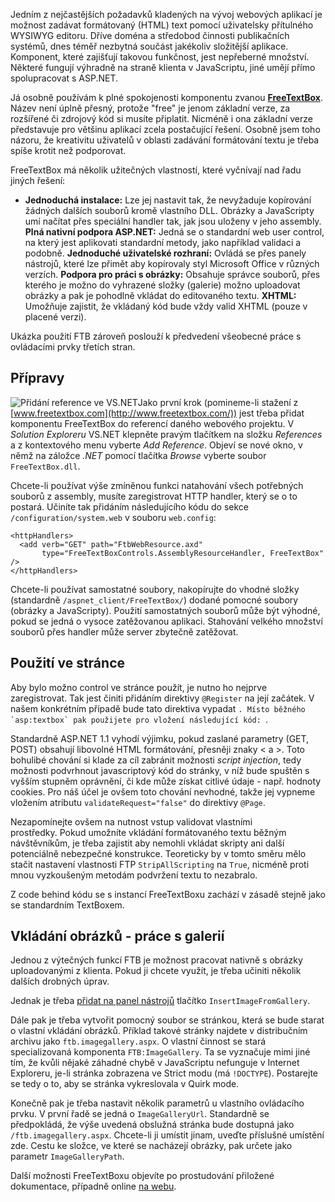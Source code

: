 <!-- dcterms:identifier = aspnetcz#33 -->
<!-- dcterms:title = FreeTextBox: WYSIWYG editor pro ASP.NET -->
<!-- dcterms:abstract = Jedním z nejčastějších požadavků kladených na vývoj webových aplikací je možnost zadávat formátovaný (HTML) text pomocí uživatelsky přítulného WYSIWYG editoru. Já osobně používám k plné spokojenosti komponentu zvanou FreeTextBox. Ukázka jeho použití zároveň poslouží k předvedení všeobecné práce s ovládacími prvky třetích stran. -->
<!-- np9:categoryId = 1 -->
<!-- x4w:category = Programování -->
<!-- np9:authorId = 1 -->
<!-- np9:authorEmail = michal.valasek@altairis.cz -->
<!-- dcterms:creator = Michal Altair Valášek -->
<!-- dcterms:created = 2005-04-21T06:18:33.937+02:00 -->
<!-- dcterms:dateAccepted = 2005-04-21T06:18:33.937+02:00 -->

Jedním z nejčastějších požadavků kladených na vývoj webových aplikací je možnost zadávat formátovaný (HTML) text pomocí uživatelsky přítulného WYSIWYG editoru. Dříve doména a středobod činnosti publikačních systémů, dnes téměř nezbytná součást jakékoliv složitější aplikace. Komponent, které zajišťují takovou funkčnost, jest nepřeberné množství. Některé fungují výhradně na straně klienta v JavaScriptu, jiné umějí přímo spolupracovat s ASP.NET.

Já osobně používám k plné spokojenosti komponentu zvanou **[FreeTextBox](http://www.freetextbox.com/)**. Název není úplně přesný, protože "free" je jenom základní verze, za rozšířené či zdrojový kód si musíte připlatit. Nicméně i ona základní verze představuje pro většinu aplikací zcela postačující řešení. Osobně jsem toho názoru, že kreativitu uživatelů v oblasti zadávání formátování textu je třeba spíše krotit než podporovat.

FreeTextBox má několik užitečných vlastností, které vyčnívají nad řadu jiných řešení:

*   **Jednoduchá instalace:** Lze jej nastavit tak, že nevyžaduje kopírování žádných dalších souborů kromě vlastního DLL. Obrázky a JavaScripty umí načítat přes speciální handler tak, jak jsou uloženy v jeho assembly. 
    **Plná nativní podpora ASP.NET:** Jedná se o standardní web user control, na který jest aplikovati standardní metody, jako například validaci a podobně. 
    **Jednoduché uživatelské rozhraní:** Ovládá se přes panely nástrojů, které lze přimět aby kopírovaly styl Microsoft Office v různých verzích. 
    **Podpora pro práci s obrázky:** Obsahuje správce souborů, přes kterého je možno do vyhrazené složky (galerie) možno uploadovat obrázky a pak je pohodlně vkládat do editovaného textu. 
    **XHTML:** Umožňuje zajistit, že vkládaný kód bude vždy valid XHTML (pouze v placené verzi).

Ukázka použití FTB zároveň poslouží k předvedení všeobecné práce s ovládacími prvky třetích stran.

## Přípravy

![Přidání reference ve VS.NET](https://www.cdn.altairis.cz/Blog/2005/20050421-add-reference.png "Přidání reference ve VS.NET")Jako první krok (pomineme-li stažení z [www.freetextbox.com](http://www.freetextbox.com/)) jest třeba přidat komponentu FreeTextBox do referencí daného webového projektu. V *Solution Exploreru* VS.NET klepněte pravým tlačítkem na složku *References* a z kontextového menu vyberte *Add Reference*. Objeví se nové okno, v němž na záložce *.NET* pomocí tlačítka *Browse* vyberte soubor `FreeTextBox.dll`.

Chcete-li používat výše zmíněnou funkci natahování všech potřebných souborů z assembly, musíte zaregistrovat HTTP handler, který se o to postará. Učiníte tak přidáním následujícího kódu do sekce `/configuration/system.web` v souboru `web.config`:

    <httpHandlers>
      <add verb="GET" path="FtbWebResource.axd" 
           type="FreeTextBoxControls.AssemblyResourceHandler, FreeTextBox" />
    </httpHandlers>

Chcete-li používat samostatné soubory, nakopírujte do vhodné složky (standardně `/aspnet_client/FreeTextBox/`) dodané pomocné soubory (obrázky a JavaScripty). Použití samostatných souborů může být výhodné, pokud se jedná o vysoce zatěžovanou aplikaci. Stahování velkého množství souborů přes handler může server zbytečně zatěžovat.

## Použití ve stránce

Aby bylo možno control ve stránce použít, je nutno ho nejprve zaregistrovat. Tak jest činiti přidáním direktivy `@Register` na její začátek. V našem konkrétním případě bude tato direktiva vypadat ``. Místo běžného `asp:textbox` pak použijete pro vložení následující kód: ``. 

Standardně ASP.NET 1.1 vyhodí výjimku, pokud zaslané parametry (GET, POST) obsahují libovolné HTML formátování, přesněji znaky < a >. Toto bohulibé chování si klade za cíl zabránit možnosti *script injection*, tedy možnosti podvrhnout javascriptový kód do stránky, v níž bude spuštěn s vyšším stupněm oprávnění, či kde může získat citlivé údaje - např. hodnoty cookies. Pro náš účel je ovšem toto chování nevhodné, takže jej vypneme vložením atributu `validateRequest="false"` do direktivy `@Page`.

Nezapomínejte ovšem na nutnost vstup validovat vlastními prostředky. Pokud umožníte vkládání formátovaného textu běžným návštěvníkům, je třeba zajistit aby nemohli vkládat skripty ani další potenciálně nebezpečné konstrukce. Teoreticky by v tomto směru mělo stačit nastavení vlastnosti FTP `StripAllScripting` na `True`, nicméně proti mnou vyzkoušeným metodám podvržení textu to nezabralo.

Z code behind kódu se s instancí FreeTextBoxu zachází v zásadě stejně jako se standardním TextBoxem.

## Vkládání obrázků - práce s galerií

Jednou z výtečných funkcí FTB je možnost pracovat nativně s obrázky uploadovanými z klienta. Pokud ji chcete využít, je třeba učiniti několik dalších drobných úprav.

Jednak je třeba [přidat na panel nástrojů](http://wiki.freetextbox.com/default.aspx/FreeTextBoxWiki.ToolbarConfiguration) tlačítko `InsertImageFromGallery`.

Dále pak je třeba vytvořit pomocný soubor se stránkou, která se bude starat o vlastní vkládání obrázků. Příklad takové stránky najdete v distribučním archivu jako `ftb.imagegallery.aspx`. O vlastní činnost se stará specializovaná komponenta `FTB:ImageGallery`. Ta se vyznačuje mimi jiné tím, že kvůli nějaké záhadné chybě v JavaScriptu nefunguje v Internet Exploreru, je-li stránka zobrazena ve Strict modu (má `!DOCTYPE`). Postarejte se tedy o to, aby se stránka vykreslovala v Quirk mode.

Konečně pak je třeba nastavit několik parametrů u vlastního ovládacího prvku. V první řadě se jedná o `ImageGalleryUrl`. Standardně se předpokládá, že výše uvedená obslužná stránka bude dostupná jako `/ftb.imagegallery.aspx`. Chcete-li ji umístit jinam, uveďte příslušné umístění zde. Cestu ke složce, ve které se nacházejí obrázky, pak určete jako parametr `ImageGalleryPath`.

Další možnosti FreeTextBoxu objevíte po prostudování přiložené dokumentace, případně online [na webu](http://wiki.freetextbox.com/).